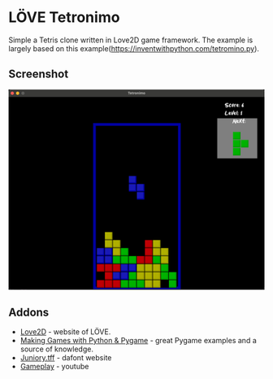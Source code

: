 # LÖVE Tetronimo
Simple a Tetris clone written in Love2D game framework. The example is largely based on this example(https://inventwithpython.com/tetromino.py).

## Screenshot

![Example Image](assets/doc/screen.png)

## Addons
* [Love2D](https://love2d.org) - website of LÖVE.
* [Making Games with Python & Pygame](https://inventwithpython.com/pygame/) - great Pygame examples and a source of knowledge.
* [Juniory.tff](https://www.dafont.com/juniory.font) - dafont website
* [Gameplay](https://youtu.be/48X4Nj3GZCI) - youtube
